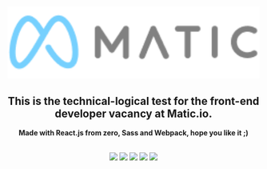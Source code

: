 <br>
<div align="center">
  <a href="https://matic.io">
  <img src="./src/assets/images/Matic-Logo.png"
    width="700px"
  /> </a>
</div>
<h2 align="center">This is the technical-logical test for the front-end developer vacancy at Matic.io.</h2>
<p align="center"><b>Made with React.js from zero, Sass and Webpack, hope you like it ;)</b></p>
<br>
<div align="center">
<img src="https://img.shields.io/badge/React-20232A?style=for-the-badge&logo=react&logoColor=61DAFB"/>
<img src="https://img.shields.io/badge/eslint-3A33D1?style=for-the-badge&logo=eslint&logoColor=white"/>
<img src="https://img.shields.io/badge/Figma-F24E1E?style=for-the-badge&logo=figma&logoColor=white"/>
<img src="https://img.shields.io/badge/Amazon_AWS-FF9900?style=for-the-badge&logo=amazonaws&logoColor=white"/>
<img src="https://img.shields.io/badge/Sass-CC6699?style=for-the-badge&logo=sass&logoColor=white"/>
</div>
<br>
